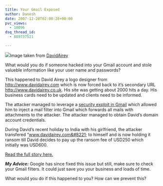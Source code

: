 ```yaml
---
title: Your Gmail Exposed
author: Danesh
date: 2007-12-28T02:00:28+00:00
pvc_views:
  - 10096
dsq_thread_id:
  - 889737521

---
```

![][1]Image taken from [DavidAirey][2]

What would you do if someone hacked into your Gmail account and stole valueble information like your user name and passwords?

This happened to David Airey a logo designer from http://www.davidairey.com which is now forced back to it&#8217;s secondary URL http://www.davidairey.co.uk. His site was getting about 2000 hits a day. His business cards need to be updated and clients need to be informed.

The attacker managed to leverage a [security exploit in Gmail][3] which allowed him to inject a mail filter into Gmail which forwards all mails with attachments to the attacker. The attacker managed to obtain David&#8217;s domain account credentials.

During David&#8217;s recent holiday to India with his girlfriend, the attacker transfered &#8220;www.davidairey.com&#8221; to himself and is now holding it ransom till David decides to pay up the ransom fee of USD250 which initially was USD600.

[Read the full story here.][2]

_**My Advice:**_ Google has since fixed this issue but still, make sure to check your Gmail filters. It could just save you your business and loads of time.

What would you do if this happened to you? How can we prevent this?

 [1]: http://img182.imageshack.us/img182/3702/gmailhackedtl3.gif
 [2]: http://www.davidairey.co.uk/StaticPage.html#comment-56454
 [3]: http://www.gnucitizen.org/blog/google-gmail-e-mail-hijack-technique/